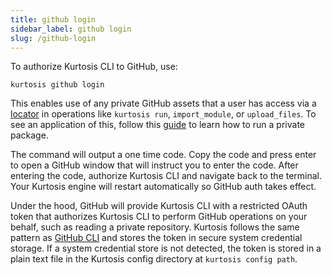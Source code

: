 ```yaml
---
title: github login
sidebar_label: github login
slug: /github-login
---
```


To authorize Kurtosis CLI to GitHub, use: 

```console
kurtosis github login
```

This enables use of any private GitHub assets that a user has access via a [locator](../advanced-concepts/locators.md) in operations like `kurtosis run`, `import_module`, or `upload_files`. To see an application of this, follow this [guide](../guides/running-private-packages.md) to learn how to run a private package.

The command will output a one time code. Copy the code and press enter to open a GitHub window that will instruct you to enter the code. After entering the code, authorize Kurtosis CLI and navigate back to the terminal. Your Kurtosis engine will restart automatically so GitHub auth takes effect.

Under the hood, GitHub will provide Kurtosis CLI with a restricted OAuth token that authorizes Kurtosis CLI to perform GitHub operations on your behalf, such as reading a private repository. Kurtosis follows the same pattern as [GitHub CLI](https://cli.github.com/manual/gh_auth_login) and stores the token in secure system credential storage. If a system credential store is not detected, the token is stored in a plain text file in the Kurtosis config directory at `kurtosis config path`.